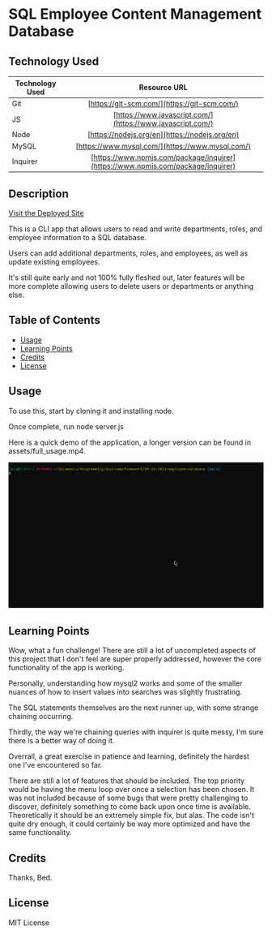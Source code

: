 # SQL Employee Content Management Database

## Technology Used

| Technology Used         | Resource URL           |
| ------------- |:-------------:|
| Git | [https://git-scm.com/](https://git-scm.com/)     |
| JS  | [https://www.javascript.com/](https://www.javascript.com/)     |
| Node  | [https://nodejs.org/en](https://nodejs.org/en)     |
| MySQL  | [https://www.mysql.com/](https://www.mysql.com/)     |
| Inquirer  | [https://www.npmjs.com/package/inquirer](https://www.npmjs.com/package/inquirer)     |


## Description

[Visit the Deployed Site](https://dann-lam.github.io/04-29-2023-employee-database/)

This is a CLI app that allows users to read and write departments, roles, and employee information to a SQL database.

Users can add additional departments, roles, and employees, as well as update existing employees.

It's still quite early and not 100% fully fleshed out, later features will be more complete allowing users to delete users or departments or anything else.


## Table of Contents


* [Usage](#usage)
* [Learning Points](#learning-points)
* [Credits](#credits)
* [License](#license)


## Usage

To use this, start by cloning it and installing node.

Once complete, run node server.js

Here is a quick demo of the application, a longer version can be found in assets/full_usage.mp4.

![Image of Application](https://github.com/dann-lam/04-29-2023-employee-database/blob/main/assets/preview_usage.gif)



## Learning Points

Wow, what a fun challenge!
There are still a lot of uncompleted aspects of this project that I don't feel are super properly addressed, however the core functionality of the app is working.

Personally, understanding how mysql2 works and some of the smaller nuances of how to insert values into searches was slightly frustrating.

The SQL statements themselves are the next runner up, with some strange chaining occurring.

Thirdly, the way we're chaining queries with inquirer is quite messy, I'm sure there is a better way of doing it.

Overrall, a great exercise in patience and learning, definitely the hardest one I've encountered so far.

There are still a lot of features that should be included. The top priority would be having the menu loop over once a selection has been chosen. It was not included because of some bugs that were pretty challenging to discover, definitely something to come back upon once time is available. Theoretically it should be an extremely simple fix, but alas.
The code isn't quite dry enough, it could certainly be way more optimized and have the same functionality.


## Credits

Thanks, Bed.


## License

MIT License
